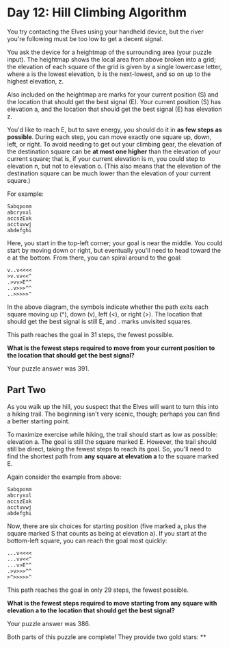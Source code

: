 # Day 12: Hill Climbing Algorithm

You try contacting the Elves using your handheld device, but the river you're following must be too low to get a decent
signal.

You ask the device for a heightmap of the surrounding area (your puzzle input). The heightmap shows the local area from
above broken into a grid; the elevation of each square of the grid is given by a single lowercase letter, where a is the
lowest elevation, b is the next-lowest, and so on up to the highest elevation, z.

Also included on the heightmap are marks for your current position (S) and the location that should get the best
signal (E). Your current position (S) has elevation a, and the location that should get the best signal (E) has
elevation z.

You'd like to reach E, but to save energy, you should do it in **as few steps as possible**. During each step, you can
move exactly one square up, down, left, or right. To avoid needing to get out your climbing gear, the elevation of the
destination square can be **at most one higher** than the elevation of your current square; that is, if your current
elevation is m, you could step to elevation n, but not to elevation o. (This also means that the elevation of the
destination square can be much lower than the elevation of your current square.)

For example:

```
Sabqponm
abcryxxl
accszExk
acctuvwj
abdefghi
```

Here, you start in the top-left corner; your goal is near the middle. You could start by moving down or right, but
eventually you'll need to head toward the e at the bottom. From there, you can spiral around to the goal:

```
v..v<<<<
>v.vv<<^
.>vv>E^^
..v>>>^^
..>>>>>^
```

In the above diagram, the symbols indicate whether the path exits each square moving up (^), down (v), left (<), or
right (>). The location that should get the best signal is still E, and . marks unvisited squares.

This path reaches the goal in 31 steps, the fewest possible.

**What is the fewest steps required to move from your current position to the location that should get the best
signal?**

Your puzzle answer was 391.

## Part Two

As you walk up the hill, you suspect that the Elves will want to turn this into a hiking trail. The beginning isn't very
scenic, though; perhaps you can find a better starting point.

To maximize exercise while hiking, the trail should start as low as possible: elevation a. The goal is still the square
marked E. However, the trail should still be direct, taking the fewest steps to reach its goal. So, you'll need to find
the shortest path from **any square at elevation a** to the square marked E.

Again consider the example from above:

```
Sabqponm
abcryxxl
accszExk
acctuvwj
abdefghi
```

Now, there are six choices for starting position (five marked a, plus the square marked S that counts as being at
elevation a). If you start at the bottom-left square, you can reach the goal most quickly:

```
...v<<<<
...vv<<^
...v>E^^
.>v>>>^^
>^>>>>>^
```

This path reaches the goal in only 29 steps, the fewest possible.

**What is the fewest steps required to move starting from any square with elevation a to the location that should get
the best signal?**

Your puzzle answer was 386.

Both parts of this puzzle are complete! They provide two gold stars: **